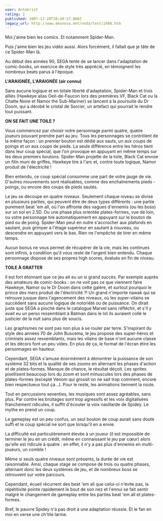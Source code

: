```yaml
---
user: Antekrist
rating: 2
published: 2007-12-20T20:49:57.000Z
legacy_url: http://www.emunova.net/veda/test/2466.htm
---
```

Moi j'aime bien les comics. Et notamment Spider-Man.  

Puis j'aime bien les jeu vidéo aussi. Alors forcément, il fallait que je tâte de ce Spider-Man là.  

Au début des années 90, SEGA tente de se lancer dans l'adaptation de comic-books, un exercice de style très apprécié, en témoignent les nombreux beats parus à l'époque.  

  

**L'ARAIGNÉE, L'ARAIGNÉE (air connu)**  

Sans aucune logique et en totale liberté d'adaptation, Spider-Man et trois alliés (Hawkeye alias Oeil-de-Faucon lors des premières VF, Black Cat ou la Chatte Noire et Namor the Sub-Mariner) se lancent à la poursuite du Dr Doom, qui a dérobé le cristal de Sorcier, un artefact qui pourrait le rendre tout puissant.  

  

**ON SE FAIT UNE TOILE ?**  

Vous commencez par choisir votre personnage parmi quatre, quatre joueurs pouvant prendre part au jeu. Tous les personnages se contrôlent de la même façon : un premier bouton est dédié aux sauts, un aux coups de poings et un aux coups de pieds. La seule différence entre les héros tient dans leur coup spécial, que l'on provoque en appuyant en même temps sur les deux premiers boutons. Spider-Man projette de la toile, Black Cat envoie un filin muni de griffes, Hawkeye tire à l'arc et, contre toute logique, Namor produit de l'électricité !  

Bien entendu, ce coup spécial consomme une part de votre jauge de vie. D'autres mouvements sont réalisables, comme des enchaînements pieds - poings, ou encore des coups de pieds sautés.  

Le jeu se découpe en quatre niveaux. Seulement chaque niveau se divise en plusieurs parties, qui peuvent être de deux types différents : une partie purement beat 'em all, où l'on affronte des vagues d'ennemis (ou les boss) sur un sol en 2.5D. Ou une phase plus orientée plates-formes, vue de loin, ou votre personnage tire automatiquement en appuyant sur le bouton de pied ou de poing. Spider-Man peut en outre s'accrocher aux plafonds en sautant, puis grimper à l'étage supérieur en sautant à nouveau, ou descendre en appuyant vers le bas. Rien ne l'empêche de tirer en même temps.  

Aucun bonus ne vous permet de récupérer de la vie, mais les continues sont infinis, à condition qu'il vous reste de l'argent bien entendu. Chaque personnage dispose de ses propres high scores, évalués en fin de niveau.  

  

**TOILE À GRATTER**  

Il est fort étonnant que ce jeu ait eu un si grand succès. Par exemple auprès des amateurs de comic-books : on ne voit pas ce que viennent faire Hawkeye, Namor ou le Dr Doom dans cette galère, et surtout pourquoi le prince des mers produit de l'électricité ?! Un grand n'importe nawak qui se retrouve jusque dans l'agencement des niveaux, où les super-vilains se succèdent sans aucune logique de notoriété ou de puissance. On dirait juste que SEGA a pioché dans le catalogue Marvel sans réfléchir, et s'il y avait eu un perso ressemblant à Batman dans le lot ils auraient collé le justicier de la nuit sans plus de soucis.  

Les graphismes ne sont pas non plus à se rouler par terre. S'inspirant du style des années 70 de John Buscema, le jeu propose des super-héros et criminels assez ressemblants, mais les vilains de base n'ont aucune classe et les décors font un peu vides. En plus de ça, le format de l'écran étire les personnages en hauteur.  

Cependant, SEGA s'amuse énormément à démontrer la puissance de son système 32 bits et la qualité de ses zooms en alternant les phases d'action et de plates-formes. Manque de chance, le résultat déçoit. Les sprites pixellisent beaucoup lors du zoom et sont minuscules lors des phases de plates-formes (excepté Venom qui grossit on ne sait trop comment, encore bien respectueux tout ça...). Pour le reste, les animations tiennent la route.  

Tout en percussions seventies, les musiques sont assez agréables, sans plus. Par contre les bruitages sont trop agressifs et les voix digitalisées franchement ridicules, il suffit d'écouter la voix nasillarde de Spidey. Le mythe en prend un coup.  

Le gameplay est un peu confus, un seul bouton de coup aurait sans doute suffi et le coup spécial ne sort que lorsqu'il en a envie.  

La difficulté est particulièrement élevée à un joueur (il est impossible de terminer le jeu en un crédit, même en connaissant le jeu par cœur) alors qu'elle est ridicule à quatre : en effet, il n'y a pas plus d'ennemis en multi-joueurs, un comble !  

Même si seuls quatre niveaux sont présents, la durée de vie est raisonnable. Ainsi, chaque stage se compose de trois ou quatre phases, alternant donc les deux systèmes de jeu, et de nombreux boss se retrouvent sur votre parcours.  

Cependant, écueil récurrent des beat 'em all que celui-ci n'évite pas, la répétitivité pointe rapidement le bout de son nez et l'ennui se fait sentir malgré le changement de gameplay entre les parties beat 'em all et plates-formes.  

  

Bref, le pauvre Spidey n'a pas droit à une adaptation réussie. Et le fan en moi en verse une ch'tite larme.